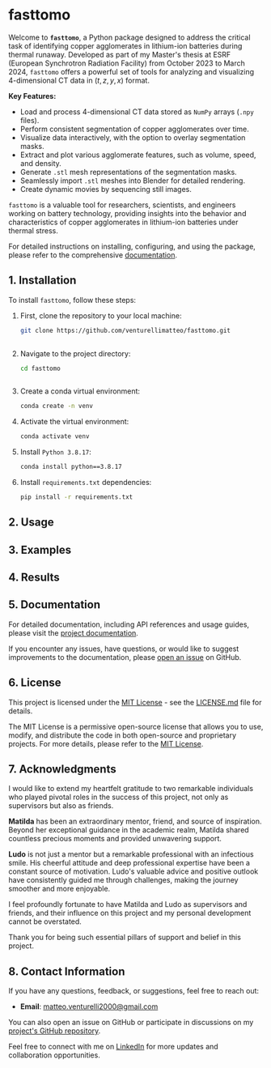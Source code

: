 # fasttomo
<!-- Start with a clear and concise title that reflects the purpose of your project. Follow it with a brief description that outlines what your pipeline does. -->

Welcome to **`fasttomo`**, a Python package designed to address the critical task of identifying copper agglomerates in lithium-ion batteries during thermal runaway. Developed as part of my Master's thesis at ESRF (European Synchrotron Radiation Facility) from October 2023 to March 2024, `fasttomo` offers a powerful set of tools for analyzing and visualizing 4-dimensional CT data in $(t, z, y, x)$ format.

**Key Features:**

- Load and process 4-dimensional CT data stored as `NumPy` arrays (`.npy` files).
- Perform consistent segmentation of copper agglomerates over time.
- Visualize data interactively, with the option to overlay segmentation masks.
- Extract and plot various agglomerate features, such as volume, speed, and density.
- Generate `.stl` mesh representations of the segmentation masks.
- Seamlessly import `.stl` meshes into Blender for detailed rendering.
- Create dynamic movies by sequencing still images.

`fasttomo` is a valuable tool for researchers, scientists, and engineers working on battery technology, providing insights into the behavior and characteristics of copper agglomerates in lithium-ion batteries under thermal stress.

For detailed instructions on installing, configuring, and using the package, please refer to the comprehensive [documentation](https://fasttomo.readthedocs.io).

## 1. Installation
<!-- Provide detailed instructions on how to install your pipeline. Include any dependencies and system requirements. You might also want to include installation commands for easy setup. -->
To install `fasttomo`, follow these steps:

1. First, clone the repository to your local machine:

   ```bash
   git clone https://github.com/venturellimatteo/fasttomo.git
  
2. Navigate to the project directory:

   ```bash
   cd fasttomo
  
3. Create a conda virtual environment:

   ```bash
   conda create -n venv

4. Activate the virtual environment:

   ```bash
   conda activate venv

5. Install `Python 3.8.17`:

   ```bash
   conda install python==3.8.17

6. Install `requirements.txt` dependencies:

   ```bash
   pip install -r requirements.txt
   ```

## 2. Usage
<!-- Clearly explain how to use your pipeline. Include examples and command-line syntax if applicable. If there are configuration files, provide information on how to customize them. -->

## 3. Examples
<!-- Include examples of how to use your pipeline with sample inputs. This helps users understand the expected input format and see the output. -->

## 4. Results
<!-- If your pipeline produces visual results, consider including sample outputs or screenshots to showcase the expected outcomes. -->

## 5. Documentation
<!-- If you have detailed documentation beyond the README, provide links to it. This could include API documentation, user guides, or tutorials. -->
For detailed documentation, including API references and usage guides, please visit the [project documentation](https://fasttomo.readthedocs.io).

If you encounter any issues, have questions, or would like to suggest improvements to the documentation, please [open an issue](https://github.com/venturellimatteo/fasttomo/issues) on GitHub.

## 6. License
<!-- Specify the license under which your project is released. This is important for users who want to understand how they can use, modify, and distribute your code. -->

This project is licensed under the [MIT License](LICENSE.md) - see the [LICENSE.md](LICENSE.md) file for details.

The MIT License is a permissive open-source license that allows you to use, modify, and distribute the code in both open-source and proprietary projects. For more details, please refer to the [MIT License](https://opensource.org/licenses/MIT).

## 7. Acknowledgments
<!-- Give credit to any external libraries, tools, or resources that you used in your project. This is a good practice to show appreciation for the work of others. -->

I would like to extend my heartfelt gratitude to two remarkable individuals who played pivotal roles in the success of this project, not only as supervisors but also as friends.

**Matilda** has been an extraordinary mentor, friend, and source of inspiration. Beyond her exceptional guidance in the academic realm, Matilda shared countless precious moments and provided unwavering support.

**Ludo** is not just a mentor but a remarkable professional with an infectious smile. His cheerful attitude and deep professional expertise have been a constant source of motivation. Ludo's valuable advice and positive outlook have consistently guided me through challenges, making the journey smoother and more enjoyable.

I feel profoundly fortunate to have Matilda and Ludo as supervisors and friends, and their influence on this project and my personal development cannot be overstated.

Thank you for being such essential pillars of support and belief in this project.

## 8. Contact Information
<!-- Provide a way for users to contact you if they have questions, feedback, or want to collaborate. This could be an email address, a link to your personal website, or a discussion forum. -->
If you have any questions, feedback, or suggestions, feel free to reach out:

- **Email**: <matteo.venturelli2000@gmail.com>

You can also open an issue on GitHub or participate in discussions on my [project's GitHub repository](https://github.com/VenturelliMatteo/MasterThesis).

Feel free to connect with me on [LinkedIn](https://www.linkedin.com/in/matteo-venturelli/) for more updates and collaboration opportunities.
